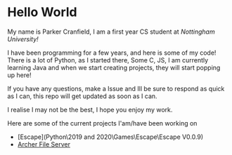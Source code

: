 # Hello World
My name is Parker Cranfield, I am a first year CS student at *Nottingham University!*

I have been programming for a few years, and here is some of my code!
There is a lot of Python, as I started there, Some C, JS, I am currently learning Java and when we start creating projects, they will start popping up here!

If you have any questions, make a Issue and Ill be sure to respond as quick as I can, this repo will get updated as soon as I can.

I realise I may not be the best, I hope you enjoy my work.

Here are some of the current projects I'am/have been working on
- [Escape](Python\2019 and 2020\Games\Escape\Escape V0.0.9)
- [Archer File Server](https://github.com/Retr05041/Archer-FS)

